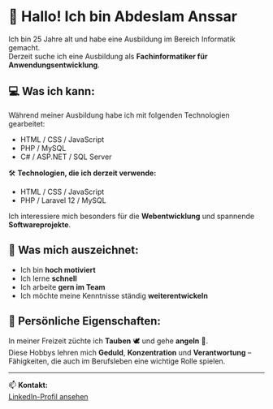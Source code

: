 # 👋 Hallo! Ich bin Abdeslam Anssar

Ich bin 25 Jahre alt und habe eine Ausbildung im Bereich Informatik gemacht.  
Derzeit suche ich eine Ausbildung als **Fachinformatiker für Anwendungsentwicklung**.

## 💻 Was ich kann:

Während meiner Ausbildung habe ich mit folgenden Technologien gearbeitet:

- HTML / CSS / JavaScript
- PHP / MySQL  
- C# / ASP.NET / SQL Server


🛠️ **Technologien, die ich derzeit verwende:**  
- HTML / CSS / JavaScript  
- PHP / Laravel 12 / MySQL


Ich interessiere mich besonders für die **Webentwicklung** und spannende **Softwareprojekte**.

## 🚀 Was mich auszeichnet:

- Ich bin **hoch motiviert**
- Ich lerne **schnell**
- Ich arbeite **gern im Team**
- Ich möchte meine Kenntnisse ständig **weiterentwickeln**

## 🎯 Persönliche Eigenschaften:

In meiner Freizeit züchte ich **Tauben** 🕊️ und gehe **angeln** 🎣.  
Diese Hobbys lehren mich **Geduld**, **Konzentration** und **Verantwortung** –  
Fähigkeiten, die auch im Berufsleben eine wichtige Rolle spielen.

---

📫 **Kontakt:**  
[LinkedIn-Profil ansehen](https://www.linkedin.com/in/abdeslam-anssar)

